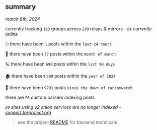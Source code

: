 
## summary
_march 8th, 2024_

currently tracking `163` groups across `299` relays & mirrors - _`64` currently online_

⏲ there have been `1` posts within the `last 24 hours`

🦈 there have been `37` posts within the `month of march`

🪐 there have been `690` posts within the `last 90 days`

🏚 there have been `509` posts within the `year of 2024`

🦕 there have been `9791` posts `since the dawn of ransomwatch`

there are `96` custom parsers indexing posts

_`20` sites using v2 onion services are no longer indexed - [support.torproject.org](https://support.torproject.org/onionservices/v2-deprecation/)_

> see the project [README](https://github.com/joshhighet/ransomwatch#ransomwatch--) for backend technicals
